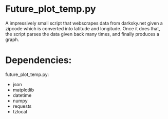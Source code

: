 # Future_plot_temp.py

A impressively small script that webscrapes data from darksky.net given a zipcode which is converted into latitude and longitude. Once it does that, the script parses the data given back many times, and finally produces a graph.

Dependencies:
===================
future_plot_temp.py:
- json
- matplotlib
- datetime
- numpy
- requests
- tzlocal